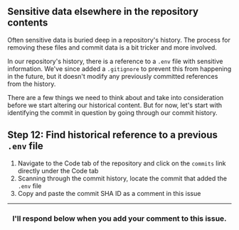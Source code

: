 ## Sensitive data elsewhere in the repository contents

Often sensitive data is buried deep in a repository's history. The process for removing these files and commit data is a bit tricker and more involved.

In our repository's history, there is a reference to a `.env` file with sensitive information. We've since added a `.gitignore` to prevent this from happening in the future, but it doesn't modify any previously committed references from the history.

There are a few things we need to think about and take into consideration before we start altering our historical content. But for now, let's start with identifying the commit in question by going through our commit history.

## Step 12: Find historical reference to a previous `.env` file

1. Navigate to the Code tab of the repository and click on the `commits` link directly under the Code tab
1. Scanning through the commit history, locate the commit that added the `.env` file
1. Copy and paste the commit SHA ID as a comment in this issue

<hr>
<h3 align="center">I'll respond below when you add your comment to this issue.</h3>
